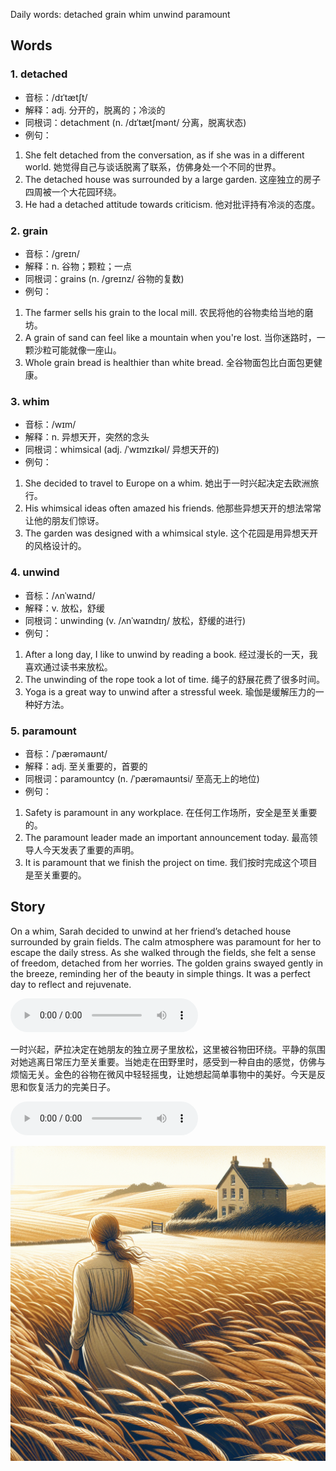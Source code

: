 Daily words: detached grain whim unwind paramount

## Words
### 1. detached
- 音标：/dɪˈtætʃt/ <span style="cursor: pointer;" onclick="document.getElementById('audio-player-1').play()"><i class="fas fa-volume-up"></i></span>
<audio id="audio-player-1" src="audios/words/detached.mp3" style="display:none;"></audio>
- 解释：adj. 分开的，脱离的；冷淡的
- 同根词：detachment (n. /dɪˈtætʃmənt/ 分离，脱离状态)
- 例句：
1. She felt detached from the conversation, as if she was in a different world.
她觉得自己与谈话脱离了联系，仿佛身处一个不同的世界。
2. The detached house was surrounded by a large garden.
这座独立的房子四周被一个大花园环绕。
3. He had a detached attitude towards criticism.
他对批评持有冷淡的态度。

### 2. grain
- 音标：/ɡreɪn/ <span style="cursor: pointer;" onclick="document.getElementById('audio-player-2').play()"><i class="fas fa-volume-up"></i></span>
<audio id="audio-player-2" src="audios/words/grain.mp3" style="display:none;"></audio>
- 解释：n. 谷物；颗粒；一点
- 同根词：grains (n. /ɡreɪnz/ 谷物的复数)
- 例句：
1. The farmer sells his grain to the local mill.
农民将他的谷物卖给当地的磨坊。
2. A grain of sand can feel like a mountain when you're lost.
当你迷路时，一颗沙粒可能就像一座山。 
3. Whole grain bread is healthier than white bread.
全谷物面包比白面包更健康。

### 3. whim
- 音标：/wɪm/ <span style="cursor: pointer;" onclick="document.getElementById('audio-player-3').play()"><i class="fas fa-volume-up"></i></span>
<audio id="audio-player-3" src="audios/words/whim.mp3" style="display:none;"></audio>
- 解释：n. 异想天开，突然的念头
- 同根词：whimsical (adj. /ˈwɪmzɪkəl/ 异想天开的)
- 例句：
1. She decided to travel to Europe on a whim.
她出于一时兴起决定去欧洲旅行。
2. His whimsical ideas often amazed his friends.
他那些异想天开的想法常常让他的朋友们惊讶。
3. The garden was designed with a whimsical style.
这个花园是用异想天开的风格设计的。

### 4. unwind
- 音标：/ʌnˈwaɪnd/ <span style="cursor: pointer;" onclick="document.getElementById('audio-player-4').play()"><i class="fas fa-volume-up"></i></span>
<audio id="audio-player-4" src="audios/words/unwind.mp3" style="display:none;"></audio>
- 解释：v. 放松，舒缓
- 同根词：unwinding (v. /ʌnˈwaɪndɪŋ/ 放松，舒缓的进行)
- 例句：
1. After a long day, I like to unwind by reading a book.
经过漫长的一天，我喜欢通过读书来放松。 
2. The unwinding of the rope took a lot of time.
绳子的舒展花费了很多时间。
3. Yoga is a great way to unwind after a stressful week.
瑜伽是缓解压力的一种好方法。

### 5. paramount
- 音标：/ˈpærəmaʊnt/ <span style="cursor: pointer;" onclick="document.getElementById('audio-player-5').play()"><i class="fas fa-volume-up"></i></span>
<audio id="audio-player-5" src="audios/words/paramount.mp3" style="display:none;"></audio>
- 解释：adj. 至关重要的，首要的
- 同根词：paramountcy (n. /ˈpærəmaʊntsi/ 至高无上的地位)
- 例句：
1. Safety is paramount in any workplace.
在任何工作场所，安全是至关重要的。
2. The paramount leader made an important announcement today.
最高领导人今天发表了重要的声明。
3. It is paramount that we finish the project on time.
我们按时完成这个项目是至关重要的。

## Story
On a whim, Sarah decided to unwind at her friend’s detached house surrounded by grain fields. The calm atmosphere was paramount for her to escape the daily stress. As she walked through the fields, she felt a sense of freedom, detached from her worries. The golden grains swayed gently in the breeze, reminding her of the beauty in simple things. It was a perfect day to reflect and rejuvenate.

<audio controls>
  <source src="https://files.dwong.top/story/2024-08-10-english.mp3" type="audio/mpeg">
  你的浏览器不支持音频元素。
</audio>
  

一时兴起，萨拉决定在她朋友的独立房子里放松，这里被谷物田环绕。平静的氛围对她逃离日常压力至关重要。当她走在田野里时，感受到一种自由的感觉，仿佛与烦恼无关。金色的谷物在微风中轻轻摇曳，让她想起简单事物中的美好。今天是反思和恢复活力的完美日子。

<audio controls>
  <source src="https://files.dwong.top/story/2024-08-10-chinese.mp3" type="audio/mpeg">
  你的浏览器不支持音频元素。
</audio>
  

![story](./images/2024-08-10.png)

